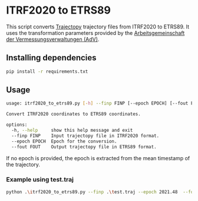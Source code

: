 # ITRF2020 to ETRS89

This script converts [Trajectopy](https://github.com/gereon-t/trajectopy) trajectory files from ITRF2020 to ETRS89. It uses the transformation parameters provided by the [Arbeitsgemeinschaft der Vermessungsverwaltungen (AdV)](https://www.adv-online.de/AdV-Produkte/Integrierter-geodaetischer-Raumbezug/Transformationsparameter/ITRF2020-IGb20-ETRS89-DREF91-R2025/).

## Installing dependencies

```bash
pip install -r requirements.txt
```

## Usage

```bash
usage: itrf2020_to_etrs89.py [-h] --finp FINP [--epoch EPOCH] [--fout FOUT]

Convert ITRF2020 coordinates to ETRS89 coordinates.

options:
  -h, --help     show this help message and exit
  --finp FINP    Input trajectopy file in ITRF2020 format.
  --epoch EPOCH  Epoch for the conversion.
  --fout FOUT    Output trajectopy file in ETRS89 format.
```

If no epoch is provided, the epoch is extracted from the mean timestamp of the trajectory.

### Example using test.traj

```bash
python .\itrf2020_to_etrs89.py --finp .\test.traj --epoch 2021.48  --fout test_trafo.traj
```